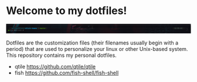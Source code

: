 # Welcome to my dotfiles!

![terminal](https://github.com/fearless-spider/dotfiles/blob/main/terminal.png?raw=true)

Dotfiles are the customization files (their filenames usually begin with a period) that are used to personalize your linux or other Unix-based system. This repository contains my personal dotfiles.

* qtile https://github.com/qtile/qtile
* fish https://github.com/fish-shell/fish-shell
